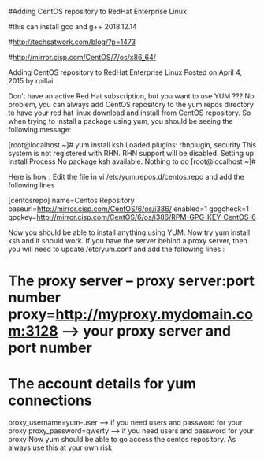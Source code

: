 #Adding CentOS repository to RedHat Enterprise Linux






#this can install gcc and g++   2018.12.14



#http://techsatwork.com/blog/?p=1473


#http://mirror.cisp.com/CentOS/7/os/x86_64/



Adding CentOS repository to RedHat Enterprise Linux
Posted on April 4, 2015 by rpillai

Don’t have an active Red Hat subscription, but you want to use YUM ??? No problem, you can always add CentOS repository to the yum repos directory to have your red hat linux download and install from CentOS repository.
So when trying to install a package using yum, you should be seeing the following message:

[root@localhost ~]# yum install ksh
Loaded plugins: rhnplugin, security
This system is not registered with RHN.
RHN support will be disabled.
Setting up Install Process
No package ksh available.
Nothing to do
[root@localhost ~]#

Here is how :
Edit the file  in vi /etc/yum.repos.d/centos.repo   and add the following lines

[centosrepo]
name=Centos Repository
baseurl=http://mirror.cisp.com/CentOS/6/os/i386/
enabled=1
gpgcheck=1
gpgkey=http://mirror.cisp.com/CentOS/6/os/i386/RPM-GPG-KEY-CentOS-6

Now you should be able to install anything using YUM.  Now try yum install ksh  and it should work.
If you have the server behind a proxy server, then you will need to update /etc/yum.conf and add the following lines :

# The proxy server – proxy server:port number proxy=http://myproxy.mydomain.com:3128         —-> your proxy server and port number 
# The account details for yum connections
proxy_username=yum-user       —->  if you need users and password for your proxy
proxy_password=qwerty            —->  if you need users and password for your proxy
Now yum should be able to go access the centos repository.   As always use this at your own risk.


















